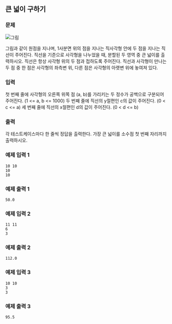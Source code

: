 ## 큰 넓이 구하기 

### 문제
![그림](http://alps.jbnu.ac.kr/files/attach/images/937/899/001/89a3c3bdc86485ff832e9967278a4afa.jpg)

그림과 같이 원점을 지나며, 1사분면 위의 점을 지나는 직사각형 안에 두 점을 지나는 직선이 주어진다.
직선을 기준으로 사각형을 나누었을 때, 분할된 두 영역 중 큰 넓이를 출력하시오.
직선은 항상 사각형 위의 두 점과 접하도록 주어진다.
직선과 사각형이 만나는 두 점 중 한 점은 사각형의 좌측변 위, 다른 점은 사각형의 아랫변 위에 놓여져 있다.

### 입력

첫 번째 줄에 사각형의 오른쪽 위쪽 점 (a, b)를 가리키는 두 정수가 공백으로 구분되어 주어진다. (1 <= a, b <= 1000)
두 번째 줄에 직선의 y절편인 c의 값이 주어진다. (0 < c <= a) 세 번째 줄에 직선의 x절편인 d의 값이 주어진다. (0 < d <= b)

### 출력

각 테스트케이스마다 한 줄씩 정답을 출력한다. 가장 큰 넓이를 소수점 첫 번째 자리까지 출력하시오.

### 예제 입력 1

```
10 10
10
10
```

### 예제 출력 1

```
50.0
```

### 예제 입력 2

```
11 11
6
3
```

### 예제 출력 2

```
112.0
```

### 예제 입력 3

```
10 10
3
3
```

### 예제 출력 3

```
95.5
```
